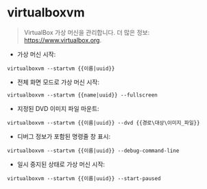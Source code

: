 # virtualboxvm

> VirtualBox 가상 머신을 관리합니다.
> 더 많은 정보: <https://www.virtualbox.org>.

- 가상 머신 시작:

`virtualboxvm --startvm {{이름|uuid}}`

- 전체 화면 모드로 가상 머신 시작:

`virtualboxvm --startvm {{name|uuid}} --fullscreen`

- 지정된 DVD 이미지 파일 마운트:

`virtualboxvm --startvm {{이름|uuid}} --dvd {{경로\대상\이미지_파일}}`

- 디버그 정보가 포함된 명령줄 창 표시:

`virtualboxvm --startvm {{이름|uuid}} --debug-command-line`

- 일시 중지된 상태로 가상 머신 시작:

`virtualboxvm --startvm {{이름|uuid}} --start-paused`
